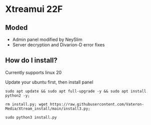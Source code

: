 # Xtreamui 22F

## Moded
- Admin panel modified by NeySlim
- Server decryption and Divarion-D error fixes

## How do I install?
Currently supports linux 20

Update your ubuntu first, then install panel

```sudo apt update && sudo apt full-upgrade -y && sudo apt install python2 -y;```

```rm install.py; wget https://raw.githubusercontent.com/Vateron-Media/Xtream_install/main/install3.py;```

```sudo python3 install.py```


